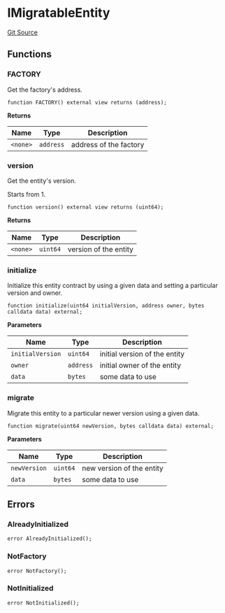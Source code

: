 # IMigratableEntity
[Git Source](https://github.com/symbioticfi/core/blob/45a7dbdd18fc5ac73ecf7310fc6816999bb8eef3/src/interfaces/common/IMigratableEntity.sol)


## Functions
### FACTORY

Get the factory's address.


```solidity
function FACTORY() external view returns (address);
```
**Returns**

|Name|Type|Description|
|----|----|-----------|
|`<none>`|`address`|address of the factory|


### version

Get the entity's version.

Starts from 1.


```solidity
function version() external view returns (uint64);
```
**Returns**

|Name|Type|Description|
|----|----|-----------|
|`<none>`|`uint64`|version of the entity|


### initialize

Initialize this entity contract by using a given data and setting a particular version and owner.


```solidity
function initialize(uint64 initialVersion, address owner, bytes calldata data) external;
```
**Parameters**

|Name|Type|Description|
|----|----|-----------|
|`initialVersion`|`uint64`|initial version of the entity|
|`owner`|`address`|initial owner of the entity|
|`data`|`bytes`|some data to use|


### migrate

Migrate this entity to a particular newer version using a given data.


```solidity
function migrate(uint64 newVersion, bytes calldata data) external;
```
**Parameters**

|Name|Type|Description|
|----|----|-----------|
|`newVersion`|`uint64`|new version of the entity|
|`data`|`bytes`|some data to use|


## Errors
### AlreadyInitialized

```solidity
error AlreadyInitialized();
```

### NotFactory

```solidity
error NotFactory();
```

### NotInitialized

```solidity
error NotInitialized();
```

